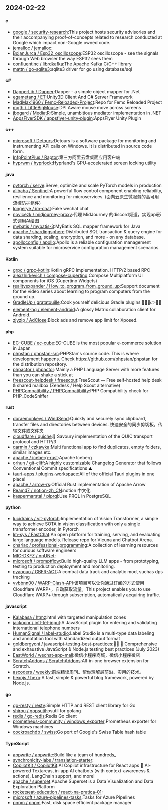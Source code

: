 ## 2024-02-22
#### c
* [google / security-research](https://github.com/google/security-research):This project hosts security advisories and their accompanying proof-of-concepts related to research conducted at Google which impact non-Google owned code.
* [jemalloc / jemalloc](https://github.com/jemalloc/jemalloc):
* [BojanJurca / Esp32_oscilloscope](https://github.com/BojanJurca/Esp32_oscilloscope):ESP32 oscilloscope - see the signals through Web browser the way ESP32 sees them
* [confluentinc / librdkafka](https://github.com/confluentinc/librdkafka):The Apache Kafka C/C++ library
* [mattn / go-sqlite3](https://github.com/mattn/go-sqlite3):sqlite3 driver for go using database/sql
#### c#
* [DapperLib / Dapper](https://github.com/DapperLib/Dapper):Dapper - a simple object mapper for .Net
* [egametang / ET](https://github.com/egametang/ET):Unity3D Client And C# Server Framework
* [MadMax1960 / Femc-Reloaded-Project](https://github.com/MadMax1960/Femc-Reloaded-Project):Repo for Femc Reloaded Project
* [mgth / LittleBigMouse](https://github.com/mgth/LittleBigMouse):DPI Aware mouse move across screens
* [jbogard / MediatR](https://github.com/jbogard/MediatR):Simple, unambitious mediator implementation in .NET
* [AppsFlyerSDK / appsflyer-unity-plugin](https://github.com/AppsFlyerSDK/appsflyer-unity-plugin):AppsFlyer Unity Plugin
#### c++
* [microsoft / Detours](https://github.com/microsoft/Detours):Detours is a software package for monitoring and instrumenting API calls on Windows. It is distributed in source code form.
* [InfpPointPlus / Raptor](https://github.com/InfpPointPlus/Raptor):第三方阿里云盘桌面应用客户端
* [hyprwm / hyprlock](https://github.com/hyprwm/hyprlock):Hyprland's GPU-accelerated screen locking utility
#### java
* [pytorch / serve](https://github.com/pytorch/serve):Serve, optimize and scale PyTorch models in production
* [alibaba / Sentinel](https://github.com/alibaba/Sentinel):A powerful flow control component enabling reliability, resilience and monitoring for microservices. (面向云原生微服务的高可用流控防护组件)
* [longerye / im-chat](https://github.com/longerye/im-chat):Fake wechat chat
* [novicezk / midjourney-proxy](https://github.com/novicezk/midjourney-proxy):代理 MidJourney 的discord频道，实现api形式调用AI绘图
* [mybatis / mybatis-3](https://github.com/mybatis/mybatis-3):MyBatis SQL mapper framework for Java
* [apache / shardingsphere](https://github.com/apache/shardingsphere):Distributed SQL transaction & query engine for data sharding, scaling, encryption, and more - on any database.
* [apolloconfig / apollo](https://github.com/apolloconfig/apollo):Apollo is a reliable configuration management system suitable for microservice configuration management scenarios.
#### Kotlin
* [grpc / grpc-kotlin](https://github.com/grpc/grpc-kotlin):Kotlin gRPC implementation. HTTP/2 based RPC
* [alexzhirkevich / compose-cupertino](https://github.com/alexzhirkevich/compose-cupertino):Compose Multiplatform UI components for iOS (Cupertino Widgets)
* [realityexpander / How_to_program_from_ground_up](https://github.com/realityexpander/How_to_program_from_ground_up):Support document for the video series about learning to program computers from the ground up.
* [GradleUp / gratatouille](https://github.com/GradleUp/gratatouille):Cook yourself delicious Gradle plugins 🐘🤝🐭👉🧑‍🍳
* [element-hq / element-android](https://github.com/element-hq/element-android):A glossy Matrix collaboration client for Android.
* [zjyzip / AdClose](https://github.com/zjyzip/AdClose):Block ads and remove app limit for Xposed.
#### php
* [EC-CUBE / ec-cube](https://github.com/EC-CUBE/ec-cube):EC-CUBE is the most popular e-commerce solution in Japan
* [phpstan / phpstan-src](https://github.com/phpstan/phpstan-src):PHPStan's source code. This is where development happens. Check https://github.com/phpstan/phpstan for the distribution repository.
* [phpactor / phpactor](https://github.com/phpactor/phpactor):Mainly a PHP Language Server with more features than you can shake a stick at
* [freescout-helpdesk / freescout](https://github.com/freescout-helpdesk/freescout):FreeScout — Free self-hosted help desk & shared mailbox (Zendesk / Help Scout alternative)
* [PHPCompatibility / PHPCompatibility](https://github.com/PHPCompatibility/PHPCompatibility):PHP Compatibility check for PHP_CodeSniffer
#### rust
* [doraemonkeys / WindSend](https://github.com/doraemonkeys/WindSend):Quickly and securely sync clipboard, transfer files and directories between devices. 快速安全的同步剪切板，传输文件或文件夹
* [cloudflare / quiche](https://github.com/cloudflare/quiche):🥧 Savoury implementation of the QUIC transport protocol and HTTP/3
* [qarmin / czkawka](https://github.com/qarmin/czkawka):Multi functional app to find duplicates, empty folders, similar images etc.
* [apache / iceberg-rust](https://github.com/apache/iceberg-rust):Apache Iceberg
* [orhun / git-cliff](https://github.com/orhun/git-cliff):A highly customizable Changelog Generator that follows Conventional Commit specifications ⛰️
* [tauri-apps / plugins-workspace](https://github.com/tauri-apps/plugins-workspace):All of the official Tauri plugins in one place!
* [apache / arrow-rs](https://github.com/apache/arrow-rs):Official Rust implementation of Apache Arrow
* [Reamd7 / notion-zh_CN](https://github.com/Reamd7/notion-zh_CN):notion 中文化
* [kaspermarstal / plprql](https://github.com/kaspermarstal/plprql):Use PRQL in PostgreSQL
#### python
* [lucidrains / vit-pytorch](https://github.com/lucidrains/vit-pytorch):Implementation of Vision Transformer, a simple way to achieve SOTA in vision classification with only a single transformer encoder, in Pytorch
* [lm-sys / FastChat](https://github.com/lm-sys/FastChat):An open platform for training, serving, and evaluating large language models. Release repo for Vicuna and Chatbot Arena.
* [charlax / professional-programming](https://github.com/charlax/professional-programming):A collection of learning resources for curious software engineers
* [MIC-DKFZ / nnUNet](https://github.com/MIC-DKFZ/nnUNet):
* [microsoft / promptflow](https://github.com/microsoft/promptflow):Build high-quality LLM apps - from prototyping, testing to production deployment and monitoring.
* [nyaoouo / GBFR-ACT](https://github.com/nyaoouo/GBFR-ACT):A combat data track and analytic mod, suchas dps tracking
* [vvbbnn00 / WARP-Clash-API](https://github.com/vvbbnn00/WARP-Clash-API):该项目可以让你通过订阅的方式使用Cloudflare WARP+，自动获取流量。This project enables you to use Cloudflare WARP+ through subscription, automatically acquiring traffic.
#### javascript
* [Kalabasa / htmz](https://github.com/Kalabasa/htmz):html with targeted manipulation zones
* [jackocnr / intl-tel-input](https://github.com/jackocnr/intl-tel-input):A JavaScript plugin for entering and validating international telephone numbers
* [HumanSignal / label-studio](https://github.com/HumanSignal/label-studio):Label Studio is a multi-type data labeling and annotation tool with standardized output format
* [goldbergyoni / javascript-testing-best-practices](https://github.com/goldbergyoni/javascript-testing-best-practices):📗🌐 🚢 Comprehensive and exhaustive JavaScript & Node.js testing best practices (July 2023)
* [EastWorld / wechat-app-mall](https://github.com/EastWorld/wechat-app-mall):微信小程序商城，微信小程序微店
* [ScratchAddons / ScratchAddons](https://github.com/ScratchAddons/ScratchAddons):All-in-one browser extension for Scratch.
* [ascoders / weekly](https://github.com/ascoders/weekly):前端精读周刊。帮你理解最前沿、实用的技术。
* [hexojs / hexo](https://github.com/hexojs/hexo):A fast, simple & powerful blog framework, powered by Node.js.
#### go
* [go-resty / resty](https://github.com/go-resty/resty):Simple HTTP and REST client library for Go
* [shirou / gopsutil](https://github.com/shirou/gopsutil):psutil for golang
* [redis / go-redis](https://github.com/redis/go-redis):Redis Go client
* [prometheus-community / windows_exporter](https://github.com/prometheus-community/windows_exporter):Prometheus exporter for Windows machines
* [cockroachdb / swiss](https://github.com/cockroachdb/swiss):Go port of Google's Swiss Table hash table
#### TypeScript
* [appwrite / appwrite](https://github.com/appwrite/appwrite):Build like a team of hundreds_
* [synchronicity-labs / translation-starter](https://github.com/synchronicity-labs/translation-starter):
* [CopilotKit / CopilotKit](https://github.com/CopilotKit/CopilotKit):AI Copilot infrastructure for React apps 🤖 AI-powered Textareas, in-app AI chatbots (with context-awareness & actions), LangChain support, and more!
* [apache / superset](https://github.com/apache/superset):Apache Superset is a Data Visualization and Data Exploration Platform
* [rocketseat-education / react-na-pratica-01](https://github.com/rocketseat-education/react-na-pratica-01):
* [microsoft / azure-pipelines-tasks](https://github.com/microsoft/azure-pipelines-tasks):Tasks for Azure Pipelines
* [pnpm / pnpm](https://github.com/pnpm/pnpm):Fast, disk space efficient package manager

